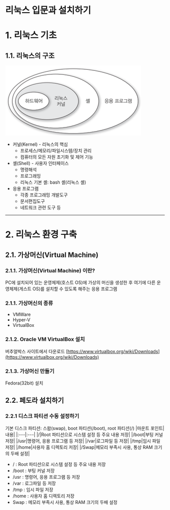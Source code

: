 리눅스 입문과 설치하기
====================

# 1. 리눅스 기초
## 1.1. 리눅스의 구조
![리눅스 구조](linux-architecture.png)
+ 커널(Kernel) - 리눅스의 핵심
	+ 프로세스/메모리/파일시스템/장치 관리
	+ 컴퓨터의 모든 자원 초기화 및 제어 기능
+ 셸(Shell) - 사용자 인터페이스
	+ 명령해석
	+ 프로그래밍
	+ 리눅스 기본 셸: bash 셸(리눅스 셸)
+ 응용 프로그램
	+ 각종 프로그래밍 개발도구
	+ 문서편집도구
	+ 네트워크 관련 도구 등

***
# 2. 리눅스 환경 구축
## 2.1. 가상머신(Virtual Machine)
### 2.1.1. 가상머신(Virtual Machine) 이란?
PC에 설치되어 있는 운영체제(호스트 OS)에 가상의 머신을 생성한 후 여기에 다른 운영체제(게스트 OS)를 설치할 수 있도록 해주는 응용 프로그램

### 2.1.1. 가상머신의 종류
+ VMWare
+ Hyper-V
+ VirtualBox

### 2.1.2. Oracle VM VirtualBox 설치
버추얼박스 사이트에서 다운로드
[https://www.virtualbox.org/wiki/Downloads](https://www.virtualbox.org/wiki/Downloads)

### 2.1.3. 가상머신 만들기
Fedora(32bit) 설치

## 2.2. 페도라 설치하기
### 2.2.1 디스크 파티션 수동 설정하기
기본 디스크 파티션: 스왑(swap), boot 파티션(/boot), root 파티션(/)
|마운트 포인트|내용|
|:---|:---|
|/|Root 파티션으로 시스템 설정 등 주요 내용 저장|
|/boot|부팅 커널 저장|
|/usr|명령어, 응용 프로그램 등 저장|
|/var|로그파일 등 저장|
|/tmp|임시 파일 저장|
|/home|사용자 홈 디렉토리 저장|
|/Swap|메모리 부족시 사용, 통상 RAM 크기의 두배 설정|

+ / : Root 파티션으로 시스템 설정 등 주요 내용 저장
+ /boot : 부팅 커널 저장
+ /usr : 명령어, 응용 프로그램 등 저장
+ /var : 로그파일 등 저장
+ /tmp : 임시 파일 저장
+ /home : 사용자 홈 디렉토리 저장
+ Swap : 메모리 부족시 사용, 통상 RAM 크기의 두배 설정
